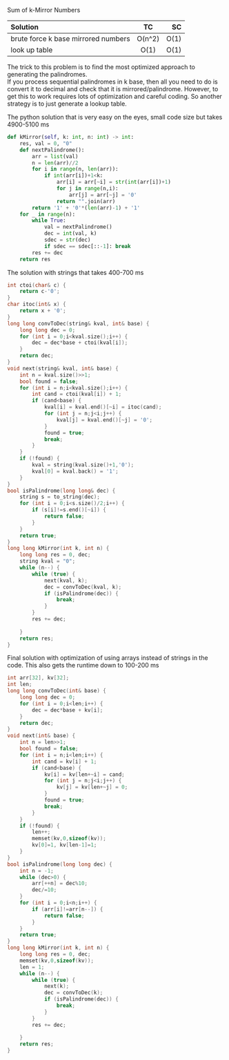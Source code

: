 Sum of k-Mirror Numbers

| Solution                            | TC      | SC   |
| :---                                |  :----: | ---: |
| brute force k base mirrored numbers | O(n^2)  | O(1) |
| look up table                       | O(1)    | O(1) |

The trick to this problem is to find the most optimized approach to generating the palindromes.  
If you process sequential palindromes in k base, then all you need to do is convert it to decimal and check that
it is mirrored/palindrome.  However, to get this to work requires lots of optimization and careful coding.  So another strategy
is to just generate a lookup table. 

The python solution that is very easy on the eyes, small code size but takes 4900-5100 ms

```py
def kMirror(self, k: int, n: int) -> int:
    res, val = 0, "0"
    def nextPalindrome():
        arr = list(val)
        n = len(arr)//2
        for i in range(n, len(arr)):
            if int(arr[i])+1<k:
                arr[i] = arr[~i] = str(int(arr[i])+1)
                for j in range(n,i):
                    arr[j] = arr[~j] = '0'
                return "".join(arr)
        return '1' + '0'*(len(arr)-1) + '1'
    for _ in range(n):
        while True:
            val = nextPalindrome()
            dec = int(val, k)
            sdec = str(dec)
            if sdec == sdec[::-1]: break
        res += dec
    return res
```

The solution with strings that takes 400-700 ms

```c++
int ctoi(char& c) {
    return c-'0';
}
char itoc(int& x) {
    return x + '0';
}
long long convToDec(string& kval, int& base) {
    long long dec = 0;
    for (int i = 0;i<kval.size();i++) {
        dec = dec*base + ctoi(kval[i]);
    }
    return dec;
}
void next(string& kval, int& base) {
    int n = kval.size()>>1;
    bool found = false;
    for (int i = n;i<kval.size();i++) {
        int cand = ctoi(kval[i]) + 1;
        if (cand<base) {
            kval[i] = kval.end()[~i] = itoc(cand);
            for (int j = n;j<i;j++) {
                kval[j] = kval.end()[~j] = '0';
            }
            found = true;
            break;
        }
    }
    if (!found) {
        kval = string(kval.size()+1,'0');
        kval[0] = kval.back() = '1';
    }
}
bool isPalindrome(long long& dec) {
    string s = to_string(dec);
    for (int i = 0;i<s.size()/2;i++) {
        if (s[i]!=s.end()[~i]) {
            return false;
        }
    }
    return true;
}
long long kMirror(int k, int n) {
    long long res = 0, dec;
    string kval = "0";
    while (n--) {
        while (true) {
            next(kval, k);
            dec = convToDec(kval, k);
            if (isPalindrome(dec)) {
                break;
            }
        }
        res += dec;
        
    }
    return res;
}
```

Final solution with optimization of using arrays instead of strings in the code. 
This also gets the runtime down to 100-200 ms

```c++
int arr[32], kv[32];
int len;
long long convToDec(int& base) {
    long long dec = 0;
    for (int i = 0;i<len;i++) {
        dec = dec*base + kv[i];
    }
    return dec;
}
void next(int& base) {
    int n = len>>1;
    bool found = false;
    for (int i = n;i<len;i++) {
        int cand = kv[i] + 1;
        if (cand<base) {
            kv[i] = kv[len+~i] = cand;
            for (int j = n;j<i;j++) {
                kv[j] = kv[len+~j] = 0;
            }
            found = true;
            break;
        }
    }
    if (!found) {
        len++;
        memset(kv,0,sizeof(kv));
        kv[0]=1, kv[len-1]=1;
    }
}
bool isPalindrome(long long dec) {
    int n = -1;
    while (dec>0) {
        arr[++n] = dec%10;
        dec/=10;
    }
    for (int i = 0;i<n;i++) {
        if (arr[i]!=arr[n--]) {
            return false;
        }
    }
    return true;
}
long long kMirror(int k, int n) {
    long long res = 0, dec;
    memset(kv,0,sizeof(kv));
    len = 1;
    while (n--) {
        while (true) {
            next(k);
            dec = convToDec(k);
            if (isPalindrome(dec)) {
                break;
            }
        }
        res += dec;
        
    }
    return res;
}
```